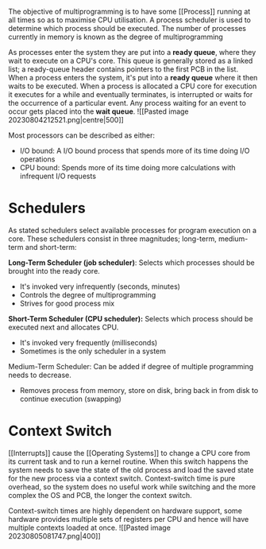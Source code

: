 The objective of multiprogramming is to have some [[Process]] running at all times so as to maximise CPU utilisation. A process scheduler is used to determine which process should be executed. The number of processes currently in memory is known as the degree of multiprogramming

As processes enter the system they are put into a **ready queue**, where they wait to execute on a CPU's core. This queue is generally stored as a linked list; a ready-queue header contains pointers to the first PCB in the list. When a process enters the system, it's put into a **ready queue** where it then waits to be executed. When a process is allocated a CPU core for execution it executes for a while and eventually terminates, is interrupted or waits for the occurrence of a particular event. Any process waiting for an event to occur gets placed into the **wait queue**. 
![[Pasted image 20230804212521.png|centre|500]]

Most processors can be described as either:
- I/O bound: A I/O bound process that spends more of its time doing I/O operations
- CPU bound: Spends more of its time doing more calculations with infrequent I/O requests

# Schedulers
As stated schedulers select available processes for program execution on a core. These schedulers consist in three magnitudes; long-term, medium-term and short-term:

**Long-Term Scheduler (job scheduler)**: Selects which processes should be brought into the ready core.
- It's invoked very infrequently (seconds, minutes)
- Controls the degree of multiprogramming
- Strives for good process mix

**Short-Term Scheduler (CPU scheduler):** Selects which process should be executed next and allocates CPU.
- It's invoked very frequently (milliseconds)
- Sometimes is the only scheduler in a system

Medium-Term Scheduler: Can be added if degree of multiple programming needs to decrease.
- Removes process from memory, store on disk, bring back in from disk to continue execution (swapping)

# Context Switch
[[Interrupts]] cause the [[Operating Systems]] to change a CPU core from its current task and to run a kernel routine. When this switch happens the system needs to save the state of the old process and load the saved state for the new process via a context switch. Context-switch time is pure overhead, so the system does no useful work while switching and the more complex the OS and PCB, the longer the context switch.

Context-switch times are highly dependent on hardware support, some hardware provides multiple sets of registers per CPU and hence will have multiple contexts loaded at once.
![[Pasted image 20230805081747.png|400]]